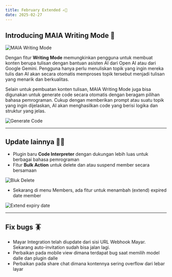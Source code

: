 ```yaml
---
title: February Extended ✍🏻
date: 2025-02-27
---
```


## Introducing MAIA Writing Mode 📝

![MAIA Writing Mode](https://res.cloudinary.com/moyadev/image/upload/v1740662975/maia/releases/write-mode-in-action_vyzkd7.webp)

Dengan fitur **Writing Mode** memungkinkan pengguna untuk membuat konten berupa tulisan dengan bantuan asisten AI dari Open AI atau dari Google Gemini. Pengguna hanya perlu menuliskan topik yang ingin mereka tulis dan AI akan secara otomatis memproses topik tersebut menjadi tulisan yang menarik dan berkualitas.

Selain untuk pembuatan konten tulisan, MAIA Writing Mode juga bisa digunakan untuk generate code secara otomatis dengan beragam pilihan bahasa pemrograman. Cukup dengan memberikan prompt atau suatu topik yang ingin dijelaskan, AI akan menghasilkan code yang berisi logika dan struktur yang jelas.

![Generate Code](https://res.cloudinary.com/moyadev/image/upload/v1740663429/maia/releases/write-mode-code_fiy7ci.webp)

---

## Update lainnya 💅🏻

- Plugin baru **Code Interpreter** dengan dukungan lebih luas untuk berbagai bahasa pemrograman
- Fitur **Bulk Action** untuk delete dan atau suspend member secara bersamaan

![Bluk Delete](https://res.cloudinary.com/moyadev/image/upload/v1740663783/maia/releases/bulk-delete_mx5tsd.webp)

- Sekarang di menu Members, ada fitur untuk menambah (extend) expired date member

![Extend expiry date](https://res.cloudinary.com/moyadev/image/upload/v1740663999/maia/releases/extend-expiry-date_tuxlgi.webp)

---

## Fix bugs 🪳

- Mayar Integration telah diupdate dari sisi URL Webhook Mayar. Sekarang auto-invitation sudah bisa jalan lagi.
- Perbaikan pada mobile view dimana terdapat bug saat memilih model dalle dan plugin dalle
- Perbaikan pada share chat dimana kontennya sering overflow dari lebar layar


